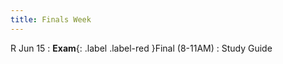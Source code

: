 ```yaml
---
title: Finals Week
---
```


R Jun 15
: **Exam**{: .label .label-red }Final (8-11AM)
  : Study Guide

